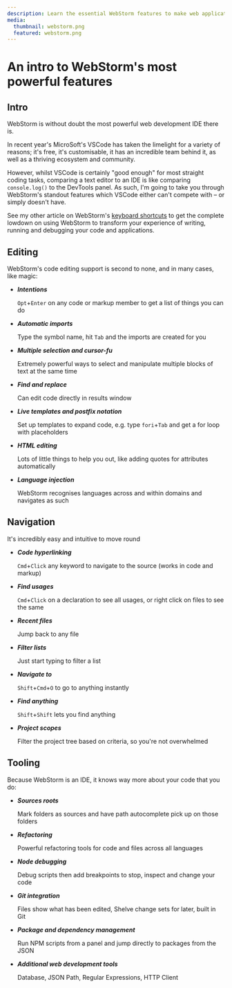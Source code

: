 ```yaml
---
description: Learn the essential WebStorm features to make web application development easier, faster and funner
media:
  thumbnail: webstorm.png
  featured: webstorm.png
---
```


# An intro to WebStorm's most powerful features 

## Intro

WebStorm is without doubt the most powerful web development IDE there is.

In recent year's MicroSoft's VSCode has taken the limelight for a variety of reasons; it's free, it's customisable, it has an incredible team behind it, as well as a thriving ecosystem and community.

However, whilst VSCode is certainly "good enough" for most straight coding tasks, comparing a text editor to an IDE is like comparing `console.log()` to the DevTools panel. As such, I'm going to take you through WebStorm's standout features which VSCode either can't compete with – or simply doesn't have. 

See my other article on WebStorm's [keyboard shortcuts](/blog/webstorm-shortcuts/) to get the complete lowdown on using WebStorm to transform your experience of writing, running and debugging your code and applications.

<NavToc type="list" />

## Editing

WebStorm's code editing support is second to none, and in many cases, like magic:

- ***Intentions***

  `Opt`+`Enter` on any code or markup member to get a list of things you can do

- ***Automatic imports***

  Type the symbol name, hit `Tab` and the imports are created for you

- ***Multiple selection and cursor-fu***

  Extremely powerful ways to select and manipulate multiple blocks of text at the same time

- ***Find and replace***

  Can edit code directly in results window

- ***Live templates and postfix notation***

  Set up templates to expand code, e.g. type `fori`+`Tab` and get a for loop with placeholders

- ***HTML editing***

  Lots of little things to help you out, like adding quotes for attributes automatically

- ***Language injection***

  WebStorm recognises languages across and within domains and navigates as such


## Navigation

It's incredibly easy and intuitive to move round

- ***Code hyperlinking***

  `Cmd`+`Click` any keyword to navigate to the source (works in code and markup)
 
- ***Find usages***

  `Cmd`+`Click` on a declaration to see all usages, or right click on files to see the same
  
- ***Recent files***

  Jump back to any file
 
- ***Filter lists***

  Just start typing to filter a list
 
- ***Navigate to***

  `Shift`+`Cmd`+`O` to go to anything instantly
 
- ***Find anything***

  `Shift`+`Shift` lets you find anything

- ***Project scopes***

  Filter the project tree based on criteria, so you're not overwhelmed

## Tooling

Because WebStorm is an IDE, it knows way more about your code that you do:

- ***Sources roots***

  Mark folders as sources and have path autocomplete pick up on those folders
 
- ***Refactoring***

  Powerful refactoring tools for code and files across all languages
 
- ***Node debugging***

  Debug scripts then add breakpoints to stop, inspect and change your code
 
- ***Git integration***

  Files show what has been edited, Shelve change sets for later, built in Git
 
- ***Package and dependency management***

  Run NPM scripts from a panel and jump directly to packages from the JSON
 
- ***Additional web development tools***

  Database, JSON Path, Regular Expressions, HTTP Client
  

